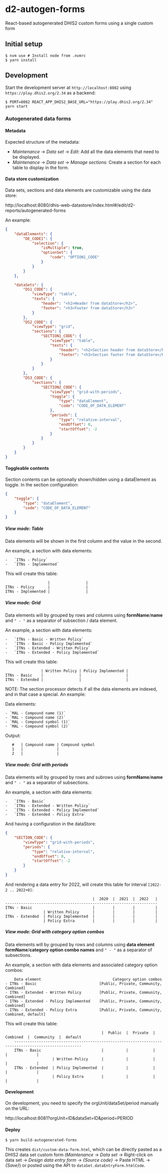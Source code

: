 # d2-autogen-forms

React-based autogenerated DHIS2 custom forms using a single custom form

## Initial setup

```
$ nvm use # Install node from .nvmrc
$ yarn install
```

## Development

Start the development server at `http://localhost:8082` using `https://play.dhis2.org/2.34` as a backend:

```
$ PORT=8082 REACT_APP_DHIS2_BASE_URL="https://play.dhis2.org/2.34" yarn start
```

### Autogenerated data forms

#### Metadata

Expected structure of the metadata:

-   _Maintenance_ -> _Data set_ -> _Edit_: Add all the data elements that need to be displayed.
-   _Maintenance_ -> _Data set_ -> _Manage sections_: Create a section for each table to display in the form.

#### Data store customization

Data sets, sections and data elements are customizable using the data store:

http://localhost:8080/dhis-web-datastore/index.html#/edit/d2-reports/autogenerated-forms

An example:

```json
{
    "dataElements": {
        "DE_CODE1": {
            "selection": {
                "isMultiple": true,
                "optionSet": {
                    "code": "OPTION1_CODE"
                }
            }
        }
    },

    "dataSets": {
        "DS1_CODE": {
            "viewType": "table",
            "texts": {
                "header": "<h2>Header from dataStore</h2>",
                "footer": "<h3>Footer from dataStore</h3>"
            }
        },
        "DS2_CODE": {
            "viewType": "grid",
            "sections": {
                "SECTION1_CODE": {
                    "viewType": "table",
                    "texts": {
                        "header": "<h2>Section header from dataStore</h2>",
                        "footer": "<h3>Section footer from dataStore</h3>"
                    }
                }
            }
        },
        "DS3_CODE": {
            "sections": {
                "SECTION2_CODE": {
                    "viewType": "grid-with-periods",
                    "toggle": {
                        "type": "dataElement",
                        "code": "CODE_OF_DATA_ELEMENT"
                    },
                    "periods": {
                        "type": "relative-interval",
                        "endOffset": 0,
                        "startOffset": -2
                    }
                }
            }
        }
    }
}
```

#### Toggleable contents

Section contents can be optionally shown/hidden using a dataElement as toggle. In the section configuration:

```json
{
    "toggle": {
        "type": "dataElement",
        "code": "CODE_OF_DATA_ELEMENT"
    }
}
```

##### View mode: Table

Data elements will be shown in the first column and the value in the second.

An example, a section with data elements:

    -   `ITNs - Policy`
    -   `ITNs - Implemented`

This will create this table:

```
                   |                |
ITNs - Policy      |                |
ITNs - Implemented |                |
```

##### View mode: Grid

Data elements will by grouped by rows and columns using **formName**/**name** and `" - "` as a separator of subsection / data element.

An example, a section with data elements:

    -   `ITNs - Basic - Written Policy`
    -   `ITNs - Basic - Policy Implemented`
    -   `ITNs - Extended - Written Policy`
    -   `ITNs - Extended - Policy Implemented`

This will create this table:

```
                | Written Policy | Policy Implemented |
ITNs - Basic    |                |                    |
ITNs - Extended |                |                    |
```

NOTE: The section processor detects if all the data elements are indexed, and in that case a special. An example:

Data elements:

    - `MAL - Compound name (1)`
    - `MAL - Compound name (2)`
    - `MAL - Compound symbol (1)`
    - `MAL - Compound symbol (2)`

Output:

```
   #   | Compound name | Compound symbol
   1   |               |
   2   |               |
```

##### View mode: Grid with periods

Data elements will by grouped by rows and subrows using **formName**/**name** and `" - "` as a separator of subsections.

An example, a section with data elements:

    -   `ITNs - Basic`
    -   `ITNs - Extended - Written Policy`
    -   `ITNs - Extended - Policy Implemented`
    -   `ITNs - Extended - Policy Extra`

And having a configuration in the dataStore:

```json
{
    "SECTION_CODE": {
        "viewType": "grid-with-periods",
        "periods": {
            "type": "relative-interval",
            "endOffset": 0,
            "startOffset": -2
        }
    }
}
```

And rendering a data entry for 2022, will create this table for interval `[2022-2 .. 2022+0]`:

```
                                       |  2020  |  2021  |  2022   |
--------------------------------------------------------------------
ITNs - Basic                           |        |        |         |
                 | Written Policy      |        |        |         |
ITNs - Extended  | Policy Implemented  |        |        |         |
                 | Policy Extra        |        |        |         |
```

##### View mode: Grid with category option combos

Data elements will by grouped by rows and columns using **data element formName**/**category option combo names** and `" - "` as a separator of subsections.

An example, a section with data elements and associated category option combos:

        Data element                                Category option combos
    - ITNs - Basic                            [Public, Private, Community, Combined]
    - ITNs - Extended - Written Policy        [Public, Private, Community, Combined]
    - ITNs - Extended - Policy Implemented    [Public, Private, Community, Combined]
    - ITNs - Extended - Policy Extra          [Public, Private, Community, Combined, default]

This will create this table:

```
                                           |  Public  |  Private  |  Combined  |  Community  |  default
    ----------------------------------------------------------------------------------------------------
    ITNs - Basic                           |          |           |            |             |
                     | Written Policy      |          |           |            |             |
    ITNs - Extended  | Policy Implemented  |          |           |            |             |
                     | Policy Extra        |          |           |            |             |

```

#### Development

On development, you need to specify the orgUnit/dataSet/period manually on the URL:

http://localhost:8081?orgUnit=ID&dataSet=ID&period=PERIOD

#### Deploy

```
$ yarn build-autogenerated-forms
```

This creates `dist/custom-data-form.html`, which can be directly pasted as a DHIS2 data
set custom form (_Maintenance_ -> _Data set_ -> Right-click on data set -> _Design
data entry form_ -> _{Source code}_ -> Paste HTML -> _{Save}_) or posted using the API to `dataSet.dataEntryForm.htmlCode`.
